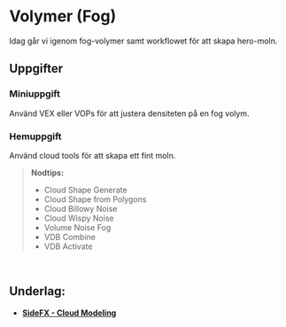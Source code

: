 # Volymer (Fog)

Idag går vi igenom fog-volymer samt workflowet för att skapa hero-moln.

## Uppgifter


### Miniuppgift

Använd VEX eller VOPs för att justera densiteten på en fog volym.

### Hemuppgift

Använd cloud tools för att skapa ett fint moln.

> **Nodtips:**
> * Cloud Shape Generate
> * Cloud Shape from Polygons
> * Cloud Billowy Noise
> * Cloud Wispy Noise
> * Volume Noise Fog
> * VDB Combine
> * VDB Activate 


&nbsp;

## Underlag:

- [**SideFX - Cloud Modeling**](https://www.sidefx.com/docs/houdini/model/cloud.html)
